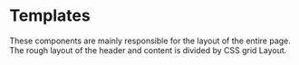 # Templates

These components are mainly responsible for the layout of the entire page.
The rough layout of the header and content is divided by CSS grid Layout.
